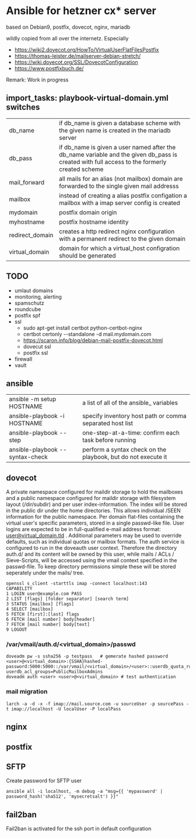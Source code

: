 # Ansible for hetzner cx* server

based on Debian9, postfix, dovecot, nginx, mariadb

wildly copied from all over the internetz. Especially

- https://wiki2.dovecot.org/HowTo/VirtualUserFlatFilesPostfix
- https://thomas-leister.de/mailserver-debian-stretch/
- https://wiki.dovecot.org/SSL/DovecotConfiguration
- https://www.postfixbuch.de/

Remark: Work in progress

## import_tasks: playbook-virtual-domain.yml switches

|                 |                                                                                                                                              |
| --------------- | -------------------------------------------------------------------------------------------------------------------------------------------- |
| db_name         | if db_name is given a database scheme with the given name is created in the mariadb server                                                   |
| db_pass         | if db_name is given a user named after the db_name variable and the given db_pass is created with full access to the formerly created scheme |
| mail_forward    | all mails for an alias (not mailbox) domain are forwarded to the single given mail addresss                                                  |
| mailbox         | instead of creating a alias postfix configation a mailbox with a imap server config is created                                               |
| mydomain        | postfix domain origin                                                                                                                        |
| myhostname      | postfix hostname identity                                                                                                                    |
| redirect_domain | creates a http redirect nginx configuration with a permanent redirect to the given domain                                                    |
| virtual_domain  | domain for which a virtual_host configration should be generated                                                                             |

## TODO

- umlaut domains
- monitoring, alerting
- spamschutz
- roundcube
- postfix spf
- ssl
  - sudo apt-get install certbot python-certbot-nginx
  - certbot certonly --standalone -d mail.mydomain.com
  - https://scaron.info/blog/debian-mail-postfix-dovecot.html
  - dovecut ssl
  - postfix ssl
- firewall
- vault

## ansible

|                                 |                                                               |
| ------------------------------- | ------------------------------------------------------------- |
| ansible -m setup HOSTNAME       | a list of all of the ansible_ variables                       |
| ansible-playbook -i HOSTNAME    | specify inventory host path or comma separated host list      |
| ansible-playbook --step         | one-step-at-a-time: confirm each task before running          |
| ansible-playbook --syntax-check | perform a syntax check on the playbook, but do not execute it |

## dovecot

A private namespace configured for maildir storage to hold the mailboxes and a public namespace configured for maildir storage with filesystem layout (/dir/subdir) and per user index-information. The index will be stored in the public dir under the home directories. This allows individual /SEEN information for the public namespace.
Per domain flat-files containing the virtual user's specific parameters, stored in a single passwd-like file. User logins are expected to be in full-qualified e-mail address format: user@virtual_domain.tld . Additional parameters may be used to override defaults, such as individual quotas or mailbox formats.
The auth service is configured to run in the doveauth user context. Therefore the directory auth.d/ and its content will be owned by this user, while mails / ACLs / Sieve-Scripts, will be accessed using the vmail context specified in the passwd-file. To keep directory permissions simple these will be stored seperately under the mails/ tree.

    openssl s_client -starttls imap -connect localhost:143
    CAPABILITY
    1 LOGIN user@example.com PASS
    2 LIST [flags] [folder separator] [search term]
    3 STATUS [mailbox] [flags]
    4 SELECT [mailbox]
    5 FETCH [first]:[last] flags
    6 FETCH [mail number] body[header]
    7 FETCH [mail number] body[text]
    9 LOGOUT

### /var/vmail/auth.d/<virtual_domain>/passwd

    doveadm pw -s ssha256 -p testpass   # gemerate hashed password
    <user>@<virtual_domain>:{SSHA}hashed-password:5000:5000::/var/vmail/<virtual_domain>/<user>::userdb_quota_rule=*:storage=5G userdb_acl_groups=PublicMailboxAdmins
    doveadm auth <user> <user>@<virtual_domain> # test authentication

### mail migration

    larch -a -d -x -f imap://mail.source.com -u sourceUser -p sourcePass -t imap://localhost -U localUser -P localPass

## nginx

## postfix

## SFTP

Create password for SFTP user

    ansible all -i localhost, -m debug -a "msg={{ 'mypassword' | password_hash('sha512', 'mysecretsalt') }}"

## fail2ban

Fail2ban is activated for the ssh port in default configuration
